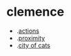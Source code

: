 # clemence
* .[actions](clemwoja.github.io/clemence/cat_actions.html)
* .[proximity](clemwoja.github.io/clemence/cat_proximity.html)
* .[city of cats](clemwoja.github.io/clemence/city_of_cats.html)
